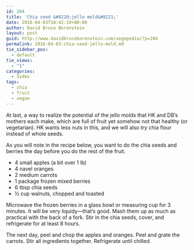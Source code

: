 ```yaml
---
id: 284
title: 'Chia seed &#8220;jello mold&#8221;'
date: 2016-04-03T10:42:19+00:00
author: David Bruce Borenstein
layout: post
guid: http://www.davidbruceborenstein.com/vegepedia/?p=284
permalink: 2016-04-03-chia-seed-jello-mold.md
tie_sidebar_pos:
  - default
tie_views:
  - "1"
categories:
  - Sides
tags:
  - chia
  - fruit
  - vegan
---
```

At last, a way to realize the potential of the jello molds that HK and DB’s mothers each make, which are full of fruit yet somehow not that healthy (or vegetarian). HK wants less nuts in this, and we will also try chia flour instead of whole seeds.

As you will note in the recipe below, you want to do the chia seeds and berries the day before you do the rest of the fruit.

  * 4 small apples (a bit over 1 lb)
  * 4 navel oranges
  * 2 medium carrots
  * 1 package frozen mixed berries
  * 6 tbsp chia seeds
  * ½ cup walnuts, chopped and toasted

Microwave the frozen berries in a glass bowl or measuring cup for 3 minutes. It will be very liquidy—that’s good. Mash them up as much as practical with the back of a fork. Stir in the chia seeds, cover, and refrigerate for at least 8 hours.

The next day, peel and chop the apples and oranges. Peel and grate the carrots. Stir all ingredients together. Refrigerate until chilled.